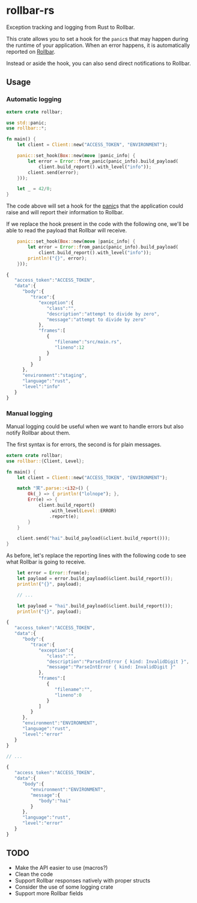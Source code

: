 # rollbar-rs
Exception tracking and logging from Rust to Rollbar.

This crate allows you to set a hook for the `panic`s that may happen during the runtime
of your application. When an error happens, it is automatically reported on [Rollbar](http://rollbar.com/).

Instead or aside the hook, you can also send direct notifications to Rollbar.

## Usage

### Automatic logging
```rs
extern crate rollbar;

use std::panic;
use rollbar::*;

fn main() {
    let client = Client::new("ACCESS_TOKEN", "ENVIRONMENT");

    panic::set_hook(Box::new(move |panic_info| {
        let error = Error::from_panic(panic_info).build_payload(
            client.build_report().with_level("info"));
        client.send(error);
    }));

    let _ = 42/0;
}
```

The code above will set a hook for the [panic](https://doc.rust-lang.org/std/panic/fn.set_hook.html)s
that the application could raise and will report their information to Rollbar.

If we replace the hook present in the code with the following one,
we'll be able to read the payload that Rollbar will receive.

```rs
    panic::set_hook(Box::new(move |panic_info| {
        let error = Error::from_panic(panic_info).build_payload(
            client.build_report().with_level("info"));
        println!("{}", error);
    }));
```


```js
{
   "access_token":"ACCESS_TOKEN",
   "data":{
      "body":{
         "trace":{
            "exception":{
               "class":"",
               "description":"attempt to divide by zero",
               "message":"attempt to divide by zero"
            },
            "frames":[
               {
                  "filename":"src/main.rs",
                  "lineno":12
               }
            ]
         }
      },
      "environment":"staging",
      "language":"rust",
      "level":"info"
   }
}
```

### Manual logging
Manual logging could be useful when we want to handle errors
but also notify Rollbar about them.

The first syntax is for errors, the second is for plain messages.

```rs
extern crate rollbar;
use rollbar::{Client, Level};

fn main() {
    let client = Client::new("ACCESS_TOKEN", "ENVIRONMENT");

    match "笑".parse::<i32>() {
        Ok(_) => { println!("lolnope"); },
        Err(e) => {
            client.build_report()
                .with_level(Level::ERROR)
                .report(e);
        }
    }

    client.send("hai".build_payload(&client.build_report()));
}
```

As before, let's replace the reporting lines with the following code
to see what Rollbar is going to receive.

```rs
    let error = Error::from(e);
    let payload = error.build_payload(&client.build_report());
    println!("{}", payload);

    // ...

    let payload = "hai".build_payload(&client.build_report());
    println!("{}", payload);
```

```js
{
   "access_token":"ACCESS_TOKEN",
   "data":{
      "body":{
         "trace":{
            "exception":{
               "class":"",
               "description":"ParseIntError { kind: InvalidDigit }",
               "message":"ParseIntError { kind: InvalidDigit }"
            },
            "frames":[
               {
                  "filename":"",
                  "lineno":0
               }
            ]
         }
      },
      "environment":"ENVIRONMENT",
      "language":"rust",
      "level":"error"
   }
}

// ...

{
   "access_token":"ACCESS_TOKEN",
   "data":{
      "body":{
         "environment":"ENVIRONMENT",
         "message":{
            "body":"hai"
         }
      },
      "language":"rust",
      "level":"error"
   }
}
```

## TODO
- Make the API easier to use (macros?)
- Clean the code
- Support Rollbar responses natively with proper structs
- Consider the use of some logging crate
- Support more Rollbar fields

